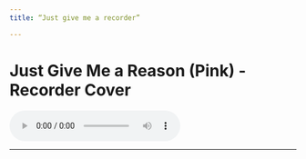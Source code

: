 ```yaml
---
title: “Just give me a recorder”

---
```


# Just Give Me a Reason (Pink) - Recorder Cover


 <audio controls>
  <source src="/assets/recs/JustGiveMeaPiffero.mp3" type="audio/mpeg">
Your browser does not support the audio element.
</audio>

---   


